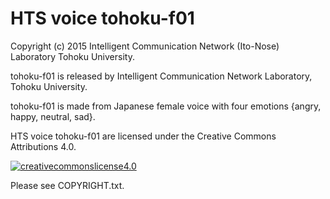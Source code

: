 # HTS voice tohoku-f01
Copyright (c) 2015 Intelligent Communication Network (Ito-Nose) Laboratory
                   Tohoku University.

tohoku-f01 is released by Intelligent Communication Network Laboratory, Tohoku University.

tohoku-f01 is made from Japanese female voice with four emotions {angry, happy, neutral, sad}.

HTS voice tohoku-f01 are licensed under the Creative Commons Attributions 4.0.

<a rel="license" href="http://creativecommons.org/licenses/by/4.0/"><img alt="creativecommonslicense4.0" style="border-width:0" src="https://i.creativecommons.org/l/by/4.0/88x31.png" /></a><br />

Please see COPYRIGHT.txt.

